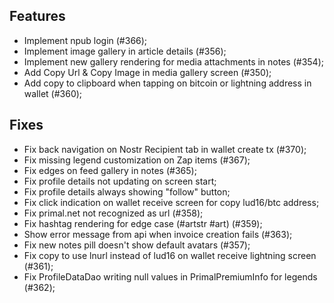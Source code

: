 ## Features
- Implement npub login (#366);
- Implement image gallery in article details (#356);
- Implement new gallery rendering for media attachments in notes (#354);
- Add Copy Url & Copy Image in media gallery screen (#350);
- Add copy to clipboard when tapping on bitcoin or lightning address in wallet (#360);

## Fixes
- Fix back navigation on Nostr Recipient tab in wallet create tx (#370);
- Fix missing legend customization on Zap items (#367);
- Fix edges on feed gallery in notes (#365);
- Fix profile details not updating on screen start;
- Fix profile details always showing "follow" button;
- Fix click indication on wallet receive screen for copy lud16/btc address;
- Fix primal.net not recognized as url (#358);
- Fix hashtag rendering for edge case (#artstr #art) (#359);
- Show error message from api when invoice creation fails (#363);
- Fix new notes pill doesn't show default avatars (#357);
- Fix copy to use lnurl instead of lud16 on wallet receive lightning screen (#361);
- Fix ProfileDataDao writing null values in PrimalPremiumInfo for legends (#362);